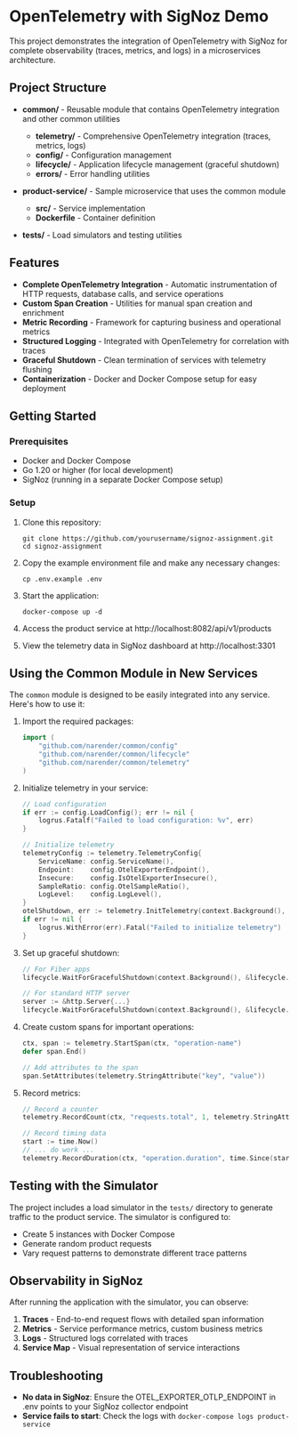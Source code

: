 # OpenTelemetry with SigNoz Demo

This project demonstrates the integration of OpenTelemetry with SigNoz for complete observability (traces, metrics, and logs) in a microservices architecture.

## Project Structure

- **common/** - Reusable module that contains OpenTelemetry integration and other common utilities
  - **telemetry/** - Comprehensive OpenTelemetry integration (traces, metrics, logs)
  - **config/** - Configuration management
  - **lifecycle/** - Application lifecycle management (graceful shutdown)
  - **errors/** - Error handling utilities

- **product-service/** - Sample microservice that uses the common module
  - **src/** - Service implementation
  - **Dockerfile** - Container definition

- **tests/** - Load simulators and testing utilities

## Features

- **Complete OpenTelemetry Integration** - Automatic instrumentation of HTTP requests, database calls, and service operations
- **Custom Span Creation** - Utilities for manual span creation and enrichment
- **Metric Recording** - Framework for capturing business and operational metrics
- **Structured Logging** - Integrated with OpenTelemetry for correlation with traces
- **Graceful Shutdown** - Clean termination of services with telemetry flushing
- **Containerization** - Docker and Docker Compose setup for easy deployment

## Getting Started

### Prerequisites

- Docker and Docker Compose
- Go 1.20 or higher (for local development)
- SigNoz (running in a separate Docker Compose setup)

### Setup

1. Clone this repository:
   ```
   git clone https://github.com/yourusername/signoz-assignment.git
   cd signoz-assignment
   ```

2. Copy the example environment file and make any necessary changes:
   ```
   cp .env.example .env
   ```

3. Start the application:
   ```
   docker-compose up -d
   ```

4. Access the product service at http://localhost:8082/api/v1/products

5. View the telemetry data in SigNoz dashboard at http://localhost:3301

## Using the Common Module in New Services

The `common` module is designed to be easily integrated into any service. Here's how to use it:

1. Import the required packages:
   ```go
   import (
       "github.com/narender/common/config"
       "github.com/narender/common/lifecycle"
       "github.com/narender/common/telemetry"
   )
   ```

2. Initialize telemetry in your service:
   ```go
   // Load configuration
   if err := config.LoadConfig(); err != nil {
       logrus.Fatalf("Failed to load configuration: %v", err)
   }

   // Initialize telemetry
   telemetryConfig := telemetry.TelemetryConfig{
       ServiceName: config.ServiceName(),
       Endpoint:    config.OtelExporterEndpoint(),
       Insecure:    config.IsOtelExporterInsecure(),
       SampleRatio: config.OtelSampleRatio(),
       LogLevel:    config.LogLevel(),
   }
   otelShutdown, err := telemetry.InitTelemetry(context.Background(), telemetryConfig)
   if err != nil {
       logrus.WithError(err).Fatal("Failed to initialize telemetry")
   }
   ```

3. Set up graceful shutdown:
   ```go
   // For Fiber apps
   lifecycle.WaitForGracefulShutdown(context.Background(), &lifecycle.FiberShutdownAdapter{App: app}, otelShutdown)
   
   // For standard HTTP server
   server := &http.Server{...}
   lifecycle.WaitForGracefulShutdown(context.Background(), &lifecycle.HTTPShutdownAdapter{Server: server}, otelShutdown)
   ```

4. Create custom spans for important operations:
   ```go
   ctx, span := telemetry.StartSpan(ctx, "operation-name")
   defer span.End()
   
   // Add attributes to the span
   span.SetAttributes(telemetry.StringAttribute("key", "value"))
   ```

5. Record metrics:
   ```go
   // Record a counter
   telemetry.RecordCount(ctx, "requests.total", 1, telemetry.StringAttribute("endpoint", "/api/products"))
   
   // Record timing data
   start := time.Now()
   // ... do work ...
   telemetry.RecordDuration(ctx, "operation.duration", time.Since(start), telemetry.StringAttribute("operation", "database-query"))
   ```

## Testing with the Simulator

The project includes a load simulator in the `tests/` directory to generate traffic to the product service. The simulator is configured to:

- Create 5 instances with Docker Compose
- Generate random product requests
- Vary request patterns to demonstrate different trace patterns

## Observability in SigNoz

After running the application with the simulator, you can observe:

1. **Traces** - End-to-end request flows with detailed span information
2. **Metrics** - Service performance metrics, custom business metrics
3. **Logs** - Structured logs correlated with traces
4. **Service Map** - Visual representation of service interactions

## Troubleshooting

- **No data in SigNoz**: Ensure the OTEL_EXPORTER_OTLP_ENDPOINT in .env points to your SigNoz collector endpoint
- **Service fails to start**: Check the logs with `docker-compose logs product-service`
